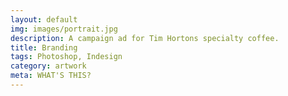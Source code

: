 ```yaml
---
layout: default
img: images/portrait.jpg
description: A campaign ad for Tim Hortons specialty coffee.
title: Branding
tags: Photoshop, Indesign
category: artwork
meta: WHAT'S THIS?
---
```


